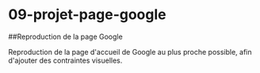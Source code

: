 # 09-projet-page-google
##Reproduction de la page Google

Reproduction de la page d'accueil de Google au plus proche possible, afin d'ajouter des contraintes visuelles.
